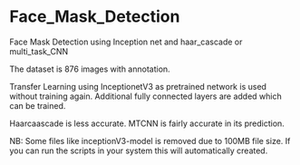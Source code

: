 # Face_Mask_Detection
Face Mask Detection using Inception net and haar_cascade or multi_task_CNN


The dataset is 876 images with annotation.

Transfer Learning using InceptionetV3 as pretrained network is used without training again. Additional fully connected layers are added which can be trained.

Haarcaascade is less accurate. MTCNN is fairly accurate in its prediction.


NB: Some files like inceptionV3-model is removed due to 100MB file size.
If you can run the scripts in your system this will automatically created.
